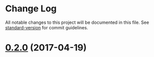 # Change Log

All notable changes to this project will be documented in this file. See [standard-version](https://github.com/conventional-changelog/standard-version) for commit guidelines.

<a name="0.2.0"></a>
# [0.2.0](https://github.com/nelsera/challange-front/compare/v0.2.1...v0.2.0) (2017-04-19)
